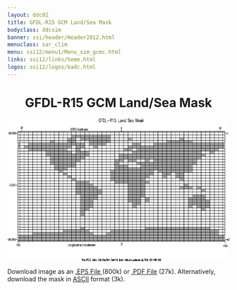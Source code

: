 ```yaml
---
layout: ddc02
title: GFDL-R15 GCM Land/Sea Mask
bodyclass: ddcsim
banner: ssi/header/Header2012.html
menuclass: sar_clim
menu: ssi12/menu1/Menu_sim_gcmc.html
links: ssi12/links/home.html
logos: ssi12/logos/badc.html
---
```

 <div id="pagetitle">
 <h1 align="center">GFDL-R15 GCM Land/Sea Mask</h1>
 </div>
 <!-- End of Page Title Block -->
 
 
 <!-- Insert Land/Sea Mask Here -->
 
 
 
 <p align="center"><IMG SRC="gfdlr15_landsea.gif" WIDTH="600" HEIGHT="324" ALIGN="middle"></p>
 
 <P>Download image as an <A HREF="gfdlr15_landsea.eps">.EPS File</A><A HREF="gfdlr15_landsea.eps">
 </A>(800k) or <A HREF="gfdlr15_landsea.pdf">.PDF File</A> (27k).  Alternatively, download
 the mask in <A HREF="gfdlr15_landsea.txt">ASCII</A> format (3k).</P>
 
 <p>&nbsp;</p>
 
 
 
 <p></p>
 
 <!-- end of center column -->
